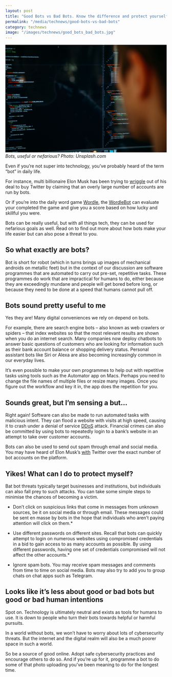 ```yaml
---
layout: post
title: "Good Bots vs Bad Bots. Know the difference and protect yourself"
permalink: "/media/technews/good-bots-vs-bad-bots"
category: technews
image: "/images/technews/good_bots_bad_bots.jpg"
---
```


![Good bots vs bad bots](/images/technews/good_bots_bad_bots.jpg)
*Bots, useful or nefarious? Photo: Unsplash.com*

Even if you’re not super into technology, you’ve probably heard of the term “bot” in daily life.

For instance, multi billionaire Elon Musk has been trying to [wriggle](https://www.bbc.com/news/technology-62571733) out of his deal to buy Twitter by claiming that an overly large number of accounts are run by bots. 

Or if you’re into the daily word game [Wordle](https://www.nytimes.com/games/wordle/index.html), the [WordleBot](https://www.nytimes.com/2022/04/07/upshot/wordle-bot-introduction.html) can evaluate your completed the game and give you a score based on how lucky and skillful you were. 

Bots can be really useful, but with all things tech, they can be used for nefarious goals as well. Read on to find out more about how bots make your life easier but can also pose a threat to you. 

## So what exactly are bots? 

Bot is short for robot (which in turns brings up images of mechanical androids on metallic feet) but in the context of our discussion are software programmes that are automated to carry out pre-set, repetitive tasks. These programmes do work that are impractical for humans to do, either because they are exceedingly mundane and people will get bored before long, or because they need to be done at a speed that humans cannot pull off. 

## Bots sound pretty useful to me

Yes they are! Many digital conveniences we rely on depend on bots. 

For example, there are search engine bots – also known as web crawlers or spiders – that index websites so that the most relevant results are shown when you do an internet search. Many companies now deploy chatbots to answer basic questions of customers who are looking for information such as their bank account balance or shopping delivery status. Personal assistant bots like Siri or Alexa are also becoming increasingly common in our everyday lives. 

It’s even possible to make your own programmes to help out with repetitive tasks using tools such as the Automator app on Macs. Perhaps you need to change the file names of multiple files or resize many images. Once you figure out the workflow and key it in, the app does the repetition for you. 

## Sounds great, but I’m sensing a but…

Right again! Software can also be made to run automated tasks with malicious intent. They can flood a website with visits at high speed, causing it to crash under a denial of service [DDoS](https://en.wikipedia.org/wiki/Denial-of-service_attack) attack. Financial crimes can also be committed by using bots to repeatedly login to a bank’s website in an attempt to take over customer accounts. 

Bots can also be used to send out spam through email and social media. You may have heard of Elon Musk’s [with](https://www.bbc.com/news/business-62144776) Twitter over the exact number of bot accounts on the platform. 

## Yikes! What can I do to protect myself? 

Bat bot threats typically target businesses and institutions, but individuals can also fall prey to such attacks. You can take some simple steps to minimise the chances of becoming a victim.  

* Don’t click on suspicious links that come in messages from unknown sources, be it on social media or through email. These messages could be sent en masse by bots in the hope that individuals who aren’t paying attention will click on them.*

* Use different passwords on different sites. Recall that bots can quickly attempt to login on numerous websites using compromised credentials in a bid to gain access to as many accounts as possible. By using different passwords, having one set of credentials compromised will not affect the other accounts.*

* Ignore spam bots. You may receive spam messages and comments from time to time on social media. Bots may also try to add you to group chats on chat apps such as Telegram. 

## Looks like it’s less about good or bad bots but good or bad human intentions

Spot on. Technology is ultimately neutral and exists as tools for humans to use. It is down to people who turn their bots towards helpful or harmful pursuits.

In a world without bots, we won’t have to worry about lots of cybersecurity threats. But the internet and the digital realm will also be a much poorer space in such a world. 

So be a source of good online. Adopt safe cybersecurity practices and encourage others to do so. And if you’re up for it, programme a bot to do some of that photo uploading you’ve been meaning to do for the longest time. 
